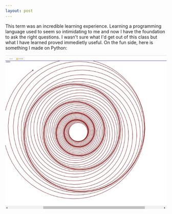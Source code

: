 ```yaml
---
layout: post
---
```


This term was an incredible learning experience. Learning a programming language used to seem so intimidating to me and now I have the foundation to ask the right questions. I wasn't sure what I'd get out of this class but what I have learned proved immedietly useful. On the fun side, here is something I made on Python:

![PY3image.jpg](PY3image.jpg)
